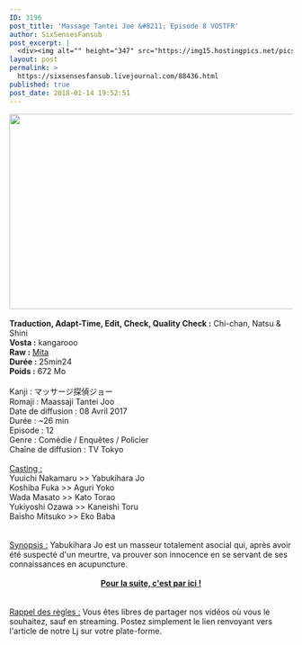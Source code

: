 ```yaml
---
ID: 3196
post_title: 'Massage Tantei Joe &#8211; Episode 8 VOSTFR'
author: SixSensesFansub
post_excerpt: |
  <div><img alt="" height="347" src="https://img15.hostingpics.net/pics/259331masaje.jpg" width="520"></div><br><b>Traduction, Adapt-Time, Edit, Check, Quality Check :</b> Chi-chan, Natsu &amp; Shini<br><b>Vosta :</b> kangarooo<br><b>Raw :</b> <a href="https://kal519.wordpress.com/" rel="nofollow">Mita</a><br><b>Dur&eacute;e :</b> 25min24<br><b>Poids :</b> 672 Mo<br><br>Kanji : &#12510;&#12483;&#12469;&#12540;&#12472;&#25506;&#20597;&#12472;&#12519;&#12540;<br>Romaji : Maassaji Tantei Joo<br>Date de diffusion : 08 Avril 2017<br>Dur&eacute;e : ~26 min<br>Episode : 12<br>Genre : Com&eacute;die / Enqu&ecirc;tes / Policier<br>Cha&icirc;ne de diffusion : TV Tokyo<br><br><u>Casting :</u><br>Yuuichi Nakamaru &gt;&gt; Yabukihara Jo<br>Koshiba Fuka &gt;&gt; Aguri Yoko<br>Wada Masato &gt;&gt; Kato Torao<br>Yukiyoshi Ozawa &gt;&gt; Kaneishi Toru<br>Baisho Mitsuko &gt;&gt; Eko Baba<br><br><br><u>Synopsis :</u> Yabukihara Jo est un masseur totalement asocial qui, apr&egrave;s avoir &eacute;t&eacute; suspect&eacute; d'un meurtre, va prouver son innocence en se servant de ses connaissances en acupuncture.<br><br><div><a href="http://six-senses.actifforum.com/t7869-massage-tantei-joe-episode-8-vostfr#67902" rel="nofollow"><b>Pour la suite, c'est par ici !</b></a></div><br><br><u>Rappel des r&egrave;gles :</u> Vous &ecirc;tes libres de partager nos vid&eacute;os o&ugrave; vous le souhaitez, sauf en streaming. Postez simplement le lien renvoyant vers l'article de notre Lj sur votre plate-forme.
layout: post
permalink: >
  https://sixsensesfansub.livejournal.com/88436.html
published: true
post_date: 2018-01-14 19:52:51
---
```

<div style="text-align:center"><img alt="" height="347" src="https://united-subs.dearclouds.com/wp-content/uploads/2018/04/65cc9d219323d72a850ec25a3575b82d.jpg" width="520" /></div><br /><b>Traduction, Adapt-Time, Edit, Check, Quality Check :</b> Chi-chan, Natsu &amp; Shini<br /><b>Vosta :</b> kangarooo<br /><b>Raw :</b> <a href="https://kal519.wordpress.com/" rel="nofollow">Mita</a><br /><b>Dur&eacute;e :</b> 25min24<br /><b>Poids :</b> 672 Mo<br /><br />Kanji : マッサージ探偵ジョー<br />Romaji : Maassaji Tantei Joo<br />Date de diffusion : 08 Avril 2017<br />Dur&eacute;e : ~26 min<br />Episode : 12<br />Genre : Com&eacute;die / Enqu&ecirc;tes / Policier<br />Cha&icirc;ne de diffusion : TV Tokyo<br /><br /><u>Casting :</u><br />Yuuichi Nakamaru &gt;&gt; Yabukihara Jo<br />Koshiba Fuka &gt;&gt; Aguri Yoko<br />Wada Masato &gt;&gt; Kato Torao<br />Yukiyoshi Ozawa &gt;&gt; Kaneishi Toru<br />Baisho Mitsuko &gt;&gt; Eko Baba<br /><br /><br /><u>Synopsis :</u> Yabukihara Jo est un masseur totalement asocial qui, apr&egrave;s avoir &eacute;t&eacute; suspect&eacute; d&#39;un meurtre, va prouver son innocence en se servant de ses connaissances en acupuncture.<br /><br /><div style="text-align:center"><a href="http://six-senses.actifforum.com/t7869-massage-tantei-joe-episode-8-vostfr#67902" rel="nofollow"><b>Pour la suite, c&#39;est par ici !</b></a></div><br /><br /><u>Rappel des r&egrave;gles :</u> Vous &ecirc;tes libres de partager nos vid&eacute;os o&ugrave; vous le souhaitez, sauf en streaming. Postez simplement le lien renvoyant vers l&#39;article de notre Lj sur votre plate-forme.